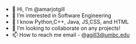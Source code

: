 - 👋 Hi, I’m @amarjotgill
- 👀 I’m interested in Software Engineering
- 🌱 I know Python,C++, Java, JS,CSS, and HTML
- 💞️ I’m looking to collaborate on any projects!
- 📫 How to reach me email - @agill3@umbc.edu

<!---
amarjotgill/amarjotgill is a ✨ special ✨ repository because its `README.md` (this file) appears on your GitHub profile.
You can click the Preview link to take a look at your changes.
--->
